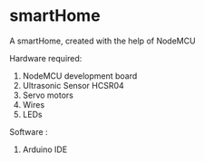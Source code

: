 # smartHome
A smartHome, created with the help  of NodeMCU

Hardware required: 
  1. NodeMCU development board
  2. Ultrasonic Sensor HCSR04
  3. Servo motors
  4. Wires
  5. LEDs
  
Software :
  1. Arduino IDE
     
